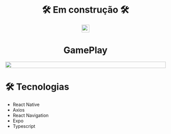 <div align="center" flexDirection="column">
  <h1>🛠️ Em construção 🛠️</h1>
  <img style="width: 24" src="https://github.com/vitor-scheffer/gameplay/assets/103120313/d09c956e-740d-466f-b543-c0280978d5e3" />
</div>
<h1 align="center">GamePlay</h1>

<div style="display: flex">
  <img style="width: 100%" src="https://github.com/vitor-scheffer/gameplay/assets/103120313/483cfbd3-8281-496a-9832-170707c6ca90" />
</div>

# 🛠️ Tecnologias

<ul>
  <li>React Native</li>
  <li>Axios</li>
  <li>React Navigation</li>
  <li>Expo</li>
  <li>Typescript</li>
</ul>


